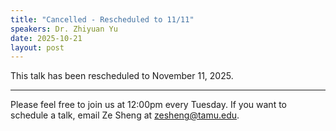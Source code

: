 ```yaml
---
title: "Cancelled - Rescheduled to 11/11"
speakers: Dr. Zhiyuan Yu
date: 2025-10-21
layout: post
---
```


This talk has been rescheduled to November 11, 2025.

---

Please feel free to join us at 12:00pm every Tuesday. If you want to schedule a talk, email Ze Sheng at zesheng@tamu.edu.
